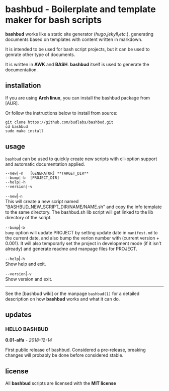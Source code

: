# bashbud - Boilerplate and template maker for bash scripts 

**bashbud** works like a static site generator
(*hugo*,*jekyll*,*etc.*), generating documents based on
templates with content written in markdown. 

It is intended to be used for bash script projects, but it
can be used to genrate other type of documents. 

It is written in **AWK** and **BASH**. **bashbud** itself
is used to generate the documentation.

## installation

If you are using **Arch linux**, you can install the
bashbud package from [AUR]. 

Or follow the instructions below to install from source: 
```text
git clone https://github.com/budlabs/bashbud.git
cd bashbud
sudo make install
```


## usage

`bashbud` can be used to quickly create new scripts with
cli-option support and automatic documentation applied.

```text
--new|-n   [GENERATOR] **TARGET_DIR**
--bump|-b  [PROJECT_DIR]
--help|-h
--version|-v
```


`--new`|`-n`  
This will create a new script named
"BASHBUD_NEW_SCRIPT_DIR/NAME/NAME.sh" and copy the info
template to the same directory. The bashbud.sh lib script
will get linked to the lib directory of the script.

`--bump`|`-b`  
`bump` option will update PROJECT by setting update date in
`manifest.md` to the current date, and also bump the verion
number with (current version + 0.001). It will also
temporarly set the project in development mode (if it isn't
already) and generate readme and manpage files for PROJECT.

`--help`|`-h`  
Show help and exit.

`--version`|`-v`  
Show version and exit.

---

See the [bashbud wiki] or the manpage `bashbud(1)` for a
detailed description on how **bashbud** works and what it
can do.

## updates

### HELLO BASHBUD
**0.01-alfa** - *2018-12-14*

First public release of bashbud. Considered a pre-release,
breaking changes will probably be done before considered
stable.


## license

All **bashbud** scripts are licensed with the **MIT license**



